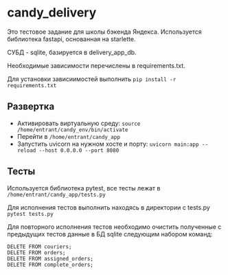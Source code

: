 # candy_delivery
Это тестовое задание для школы бэкенда Яндекса. Используется библиотека fastapi, основанная на starlette. 

СУБД - sqlite, базируется в delivery_app_db. 

Необходимые зависимости перечислены в requirements.txt.

Для установки зависиимостей выполнить ``` pip install -r requirements.txt ```

## Развертка 
- Активировать виртуальную среду: ``` source /home/entrant/candy_env/bin/activate ```
- Перейти в ``` /home/entrant/candy_app ```
- Запустить uvicorn на нужном хосте и порту: ``` uvicorn main:app --reload --host 0.0.0.0 --port 8080 ```

## Тесты
Используется библиотека pytest, все тесты лежат в ``` /home/entrant/candy_app/tests.py ```

Для исполнения тестов выполнить находясь в директории с tests.py ``` pytest tests.py ```

Для повторного исполнения тестов необходимо очистить полученные с предыдущих тестов данные в БД sqlite следующим набором команд:
``` 
DELETE FROM couriers;
DELETE FROM orders;
DELETE FROM assigned_orders;
DELETE FROM complete_orders; 
```
